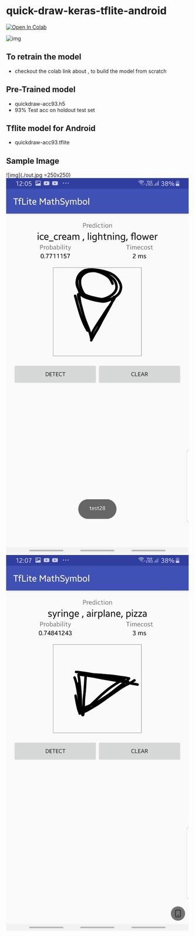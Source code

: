 # quick-draw-keras-tflite-android


[![Open In Colab](https://colab.research.google.com/assets/colab-badge.svg)](https://colab.research.google.com/github/balaprasanna/quick-draw-keras-tflite-android/blob/master/Quick_Draw_Keras_Sketcher.ipynb)


![img](https://github.com/googlecreativelab/quickdraw-dataset/raw/master/preview.jpg)

## To retrain the model
- checkout the colab link about , to build the model from scratch

## Pre-Trained model
- quickdraw-acc93.h5
- 93% Test acc on holdout test set

## Tflite model for Android
- quickdraw-acc93.tflite


## Sample Image
![img](./out.jpg  =250x250)
![img](./out1.jpg)
![img](./out2.jpg)
